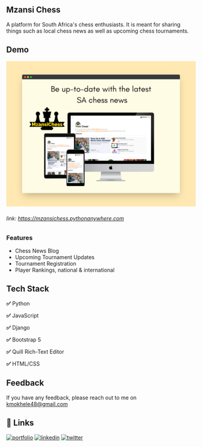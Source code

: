 
## Mzansi Chess
A platform for South Africa's chess enthusiasts. It is meant for sharing things such as local chess news as well as upcoming chess tournaments. 


## Demo

![App Screenshot](screely-1675344936744.png)
###### link: https://mzansichess.pythonanywhere.com


### Features

- Chess News Blog
- Upcoming Tournament Updates
- Tournament Registration 
- Player Rankings, national & international



## Tech Stack

**✅** Python 

**✅** JavaScript
 
**✅** Django

**✅** Bootstrap 5 

**✅** Quill Rich-Text Editor 

**✅** HTML/CSS


## Feedback

If you have any feedback, please reach out to me on kmokhele48@gmail.com


## 🔗 Links
[![portfolio](https://img.shields.io/badge/my_portfolio-000?style=for-the-badge&logo=ko-fi&logoColor=white)](https://Mokhele.pythonanywhere.com)
[![linkedin](https://img.shields.io/badge/linkedin-0A66C2?style=for-the-badge&logo=linkedin&logoColor=white)](https://www.linkedin.com/in/mokhele-katleho)
[![twitter](https://img.shields.io/badge/twitter-1DA1F2?style=for-the-badge&logo=twitter&logoColor=white)](https://twitter.com/Mokhele_K?t=14CzqMH9VwTb9HN_BahvDA&s=09)

